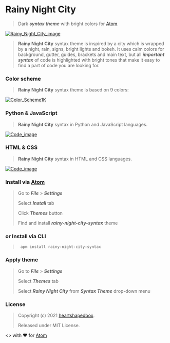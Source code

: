 # Rainy Night City
>Dark **_syntax theme_** with bright colors for [Atom](https://atom.io).

[![Rainy_Night_City_image](https://user-images.githubusercontent.com/27690717/132060776-9af41ac8-842e-4fc8-b382-983fb7aa7520.png)](https://user-images.githubusercontent.com/27690717/132060776-9af41ac8-842e-4fc8-b382-983fb7aa7520.png)

>**Rainy Night City** syntax theme is inspired by a city which is wrapped by a night, rain, signs, bright lights and bokeh. It uses calm colors for background, gutter, guides, brackets and main text, but all **_important syntax_** of code is highlighted with bright tones that make it easy to find a part of code you are looking for.

### Color scheme
>**Rainy Night City** syntax theme is based on 9 colors:

[![Color_Scheme1K](https://user-images.githubusercontent.com/27690717/132060773-34f06900-b0f4-4480-bccf-a60bbeaa8fb9.png)](https://user-images.githubusercontent.com/27690717/132060773-34f06900-b0f4-4480-bccf-a60bbeaa8fb9.png)

### Python & JavaScript
> **Rainy Night City** syntax in Python and JavaScript languages.

[![Code_image](https://user-images.githubusercontent.com/27690717/132058854-680392c9-5f69-4820-9923-2e933578c743.png)](https://user-images.githubusercontent.com/27690717/132058854-680392c9-5f69-4820-9923-2e933578c743.png)

### HTML & CSS
> **Rainy Night City** syntax in HTML and CSS languages.

[![Code_image](https://user-images.githubusercontent.com/27690717/132058852-e015e0cc-8158-464b-938a-f41961452ffa.png)](https://user-images.githubusercontent.com/27690717/132058852-e015e0cc-8158-464b-938a-f41961452ffa.png)

### Install via [Atom](https://atom.io)
> Go to **_File_** > **_Settings_**
>
> Select **_Install_** tab
>
> Click **_Themes_** button
>
> Find and install **_rainy-night-city-syntax_** theme
### or Install via CLI
> <pre><code> apm install rainy-night-city-syntax</code></pre>

### Apply theme
> Go to **_File_** > **_Settings_**
>
> Select **_Themes_** tab
>
> Select **_Rainy Night City_** from **_Syntax Theme_** drop-down menu

### License
> Copyright (c) 2021 [heartshapedbox](https://github.com/heartshapedbox).
>
> Released under MIT License.


<> with ❤ for [Atom](https://atom.io)
